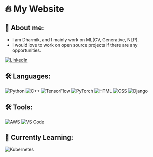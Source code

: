 🔥 My Website
=================


## 💪 About me:
- I am Dharmik, and I mainly work on ML(CV, Generative, NLP).
- I would love to work on open source projects if there are any opportunities.

[![LinkedIn](https://img.shields.io/badge/LinkedIn-blue?logo=linkedin)](#)

## 🛠 Languages:
![Python](https://img.shields.io/badge/-Python-000?&logo=Python)
![C++](https://img.shields.io/badge/-C++-00599C?logo=c%2B%2B&logoColor=white)
![TensorFlow](https://img.shields.io/badge/-TensorFlow-FF6F00?logo=TensorFlow&logoColor=white)
![PyTorch](https://img.shields.io/badge/-PyTorch-EE4C2C?logo=PyTorch&logoColor=white)
![HTML](https://img.shields.io/badge/-HTML5-E34F26?logo=html5&logoColor=white)
![CSS](https://img.shields.io/badge/-CSS3-1572B6?logo=css3)
![Django](https://img.shields.io/badge/-Django-092E20?logo=Django&logoColor=white)

## 🛠 Tools:
![AWS](https://img.shields.io/badge/-AWS-232F3E?logo=Amazon-AWS&logoColor=white)
![VS Code](https://img.shields.io/badge/-VS%20Code-007ACC?logo=Visual-Studio-Code)


## 📖 Currently Learning:
![Kubernetes](https://img.shields.io/badge/-Kubernetes-326CE5?logo=Kubernetes&logoColor=white)


